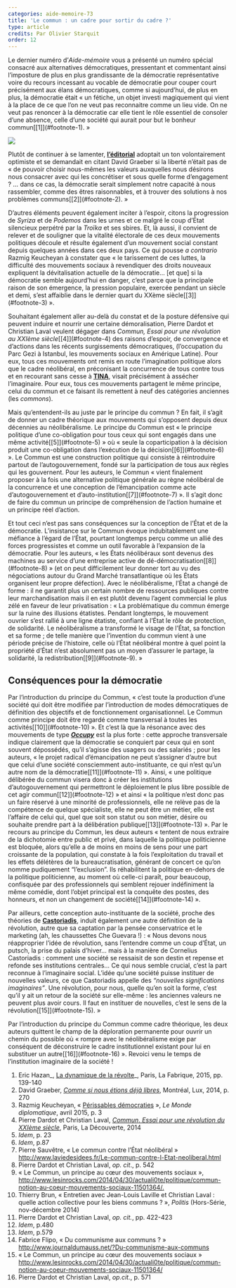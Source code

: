 ```yaml
---
categories: aide-memoire-73
title: 'Le commun : un cadre pour sortir du cadre ?'
type: article
credits: Par Olivier Starquit
order: 12
---
```

Le dernier numéro d’_Aide-mémoire_ vous a présenté un numéro spécial consacré aux alternatives démocratiques, pressentant et commentant ainsi l’imposture de plus en plus grandissante de la démocratie représentative voire du recours incessant au vocable de démocratie pour couper court précisément aux élans démocratiques, comme si aujourd’hui, de plus en plus, la démocratie était « un fétiche, un objet investi magiquement qui vient à la place de ce que l’on ne veut pas reconnaitre comme un lieu vide. On ne veut pas renoncer à la démocratie car elle tient le rôle essentiel de consoler d’une absence, celle d’une société qui aurait pour but le bonheur commun[\[1]](#footnote-1). »

![](/assets/uploads/am73_p.10_starquit.jpg)

Plutôt de continuer à se lamenter, **[l’éditorial](/se-documenter/revue-aide-memoire/am-les-derniers-numeros/154-aide-memoire-72/1200-editorial-nous-sommes-les-alternatives)** adoptait un ton volontairement optimiste et se demandait en citant David Graeber si la liberté n’était pas de « de pouvoir choisir nous-mêmes les valeurs auxquelles nous désirons nous consacrer avec qui les concrétiser et sous quelle forme d’engagement ? … dans ce cas, la démocratie serait simplement notre capacité à nous rassembler, comme des êtres raisonnables, et à trouver des solutions à nos problèmes communs[\[2]](#footnote-2). »

D’autres éléments peuvent également inciter à l’espoir, citons la progression de _Syriza_ et de _Podemos_ dans les urnes et ce malgré le coup d’État silencieux perpétré par la _Troïka_ et ses sbires. Et, là aussi, il convient de relever et de souligner que la vitalité électorale de ces deux mouvements politiques découle et résulte également d’un mouvement social constant depuis quelques années dans ces deux pays. Ce qui pousse _a contrario_ Razmig Keucheyan à constater que « le tarissement de ces luttes, la difficulté des mouvements sociaux à revendiquer des droits nouveaux expliquent la dévitalisation actuelle de la démocratie… \[et que] si la démocratie semble aujourd’hui en danger, c’est parce que la principale raison de son émergence, la pression populaire, exercée pendant un siècle et demi, s’est affaiblie dans le dernier quart du XXème siècle[\[3]](#footnote-3) ».

Souhaitant également aller au-delà du constat et de la posture défensive qui peuvent induire et nourrir une certaine démoralisation, Pierre Dardot et Christian Laval veulent dégager dans _Commun, Essai pour une révolution au XXIème siècle_[\[4]](#footnote-4) des raisons d’espoir, de convergence et d’actions dans les récents surgissements démocratiques, (l’occupation du Parc Gezi à Istanbul, les mouvements sociaux en Amérique Latine). Pour eux, tous ces mouvements ont remis en route l’imagination politique alors que le cadre néolibéral, en préconisant la concurrence de tous contre tous et en recourant sans cesse à [**TINA**](https://fr.wikipedia.org/wiki/There_is_no_alternative), visait précisément à assécher l’imaginaire. Pour eux, tous ces mouvements partagent le même principe, celui du commun et ce faisant ils remettent à neuf des catégories anciennes (les _commons_).

Mais qu’entendent-ils au juste par le principe du commun ? En fait, il s’agit de donner un cadre théorique aux mouvements qui s’opposent depuis deux décennies au néolibéralisme. Le principe du Commun est « le principe politique d’une co-obligation pour tous ceux qui sont engagés dans une même activité[\[5]](#footnote-5) » où « seule la coparticipation à la décision produit une co-obligation dans l’exécution de la décision[\[6]](#footnote-6) ». Le Commun est une construction politique qui consiste à réintroduire partout de l’autogouvernement, fondé sur la participation de tous aux règles qui les gouvernent. Pour les auteurs, le Commun « vient finalement proposer à la fois une alternative politique générale au règne néolibéral de la concurrence et une conception de l’émancipation comme acte d’autogouvernement et d’auto-institution[\[7]](#footnote-7) ». Il s’agit donc de faire du commun un principe de compréhension de l’action humaine et un principe réel d’action.

Et tout ceci n’est pas sans conséquences sur la conception de l’État et de la démocratie. L’insistance sur le Commun évoque indubitablement une méfiance à l’égard de l’État, pourtant longtemps perçu comme un allié des forces progressistes et comme un outil favorable à l’expansion de la démocratie. Pour les auteurs, « les États néolibéraux sont devenus des machines au service d’une entreprise active de dé-démocratisation[\[8]](#footnote-8) » (et on peut difficilement leur donner tort au vu des négociations autour du Grand Marché transatlantique où les États organisent leur propre défection). Avec le néolibéralisme, l’État a changé de forme : il ne garantit plus un certain nombre de ressources publiques contre leur marchandisation mais il en est plutôt devenu l’agent commercial le plus zélé en faveur de leur privatisation : « La problématique du commun émerge sur la ruine des illusions étatistes. Pendant longtemps, le mouvement ouvrier s’est rallié à une ligne étatiste, confiant à l’État le rôle de protection, de solidarité. Le néolibéralisme a transformé le visage de l’État, sa fonction et sa forme ; de telle manière que l’invention du commun vient à une période précise de l’histoire, celle où l’État néolibéral montre à quel point la propriété d’État n’est absolument pas un moyen d’assurer le partage, la solidarité, la redistribution[\[9]](#footnote-9). »

## Conséquences pour la démocratie

Par l’introduction du principe du Commun, « c’est toute la production d’une société qui doit être modifiée par l’introduction de modes démocratiques de définition des objectifs et de fonctionnement organisationnel. Le Commun comme principe doit être regardé comme transversal à toutes les activités[\[10]](#footnote-10) ». Et c’est là que la résonance avec des mouvements de type **[_Occupy_](https://fr.wikipedia.org/wiki/Occupy_movement)** est la plus forte : cette approche transversale indique clairement que la démocratie se conquiert par ceux qui en sont souvent dépossédés, qu’il s’agisse des usagers ou des salariés ; pour les auteurs, « le projet radical d’émancipation ne peut s’assigner d’autre but que celui d’une société consciemment auto-instituante, ce qui n’est qu’un autre nom de la démocratie[\[11]](#footnote-11) ». Ainsi, « une politique délibérée du commun visera donc à créer les institutions d’autogouvernement qui permettront le déploiement le plus libre possible de cet agir commun[\[12]](#footnote-12) » et ainsi « la politique n’est donc pas un faire réservé à une minorité de professionnels, elle ne relève pas de la compétence de quelque spécialiste, elle ne peut être un métier, elle est l’affaire de celui qui, quel que soit son statut ou son métier, désire ou souhaite prendre part à la délibération publique[\[13]](#footnote-13) ». Par le recours au principe du Commun, les deux auteurs « tentent de nous extraire de la dichotomie entre public et privé, dans laquelle la politique politicienne est bloquée, alors qu’elle a de moins en moins de sens pour une part croissante de la population, qui constate à la fois l’exploitation du travail et les effets délétères de la bureaucratisation, générant de concert ce qu’on nomme pudiquement “l’exclusion”. Ils réhabilitent la politique en-dehors de la politique politicienne, au moment où celle-ci paraît, pour beaucoup, confisquée par des professionnels qui semblent rejouer indéfiniment la même comédie, dont l’objet principal est la conquête des postes, des honneurs, et non un changement de société[\[14]](#footnote-14) ».

Par ailleurs, cette conception auto-instituante de la société, proche des théories de **[Castoriadis](https://fr.wikipedia.org/wiki/Cornelius_Castoriadis)**, induit également une autre définition de la révolution, autre que sa captation par la pensée conservatrice et le marketing (ah, les chaussettes Che Guevara !) : « Nous devons nous réapproprier l’idée de révolution, sans l’entendre comme un coup d’État, un putsch, la prise du palais d’hiver… mais à la manière de Cornelius Castoriadis : comment une société se ressaisit de son destin et repense et refonde ses institutions centrales… Ce qui nous semble crucial, c’est la part reconnue à l’imaginaire social. L’idée qu’une société puisse instituer de nouvelles valeurs, ce que Castoriadis appelle des _“nouvelles significations imaginaires”_. Une révolution, pour nous, quelle qu’en soit la forme, c’est qu’il y ait un retour de la société sur elle-même : les anciennes valeurs ne peuvent plus avoir cours. Il faut en instituer de nouvelles, c’est le sens de la révolution[\[15]](#footnote-15). »

Par l’introduction du principe du Commun comme cadre théorique, les deux auteurs quittent le champ de la déploration permanente pour ouvrir un chemin du possible où « rompre avec le néolibéralisme exige par conséquent de déconstruire le cadre institutionnel existant pour lui en substituer un autre[\[16]](#footnote-16) ». Revoici venu le temps de l’institution imaginaire de la société !

1. Eric Hazan_, [La dynamique de la révolte](http://lafabrique.atheles.org/livres/ladynamiquedelarevolte)_, Paris, La Fabrique, 2015, pp. 139-140
2. David Graeber, [_Comme si nous étions déjà libres_](/component/content/article/151-aide-memoire-70/1117-le-projet-democratie), Montréal, Lux, 2014, p. 270
3. Razmig Keucheyan,  « [Périssables démocraties](http://www.monde-diplomatique.fr/2015/04/KEUCHEYAN/52872) », _Le Monde diplomatique_, avril 2015, p. 3
4. Pierre Dardot et Christian Laval, [_Commun_. _Essai pour une révolution du XXIème siècle_](http://www.editionsladecouverte.fr/catalogue/index-Commun-9782707169389.html), Paris, La Découverte, 2014
5. _Idem_, p. 23
6. _Idem_, p.87
7. Pierre Sauvêtre, « Le commun contre l’État néolibéral » <http://www.laviedesidees.fr/Le-commun-contre-l-Etat-neoliberal.html>
8. Pierre Dardot et Christian Laval, _op. cit_., p. 542
9. « Le Commun, un principe au cœur des mouvements sociaux », <http://www.lesinrocks.com/2014/04/30/actuali0te/politique/commun-notion-au-coeur-mouvements-sociaux-11501364/.>
10. Thierry Brun, « Entretien avec Jean-Louis Laville et Christian Laval : quelle action collective pour les biens communs ? », _Politis_ (Hors-Série, nov-décembre 2014)
11. Pierre Dardot et Christian Laval, _op. cit._, pp. 422-423
12. _Idem_, p.480
13. _Idem_, p.579
14. Fabrice Flipo, « Du communisme aux communs ? » <http://www.journaldumauss.net/?Du-communisme-aux-communs>
15. « Le Commun, un principe au cœur des mouvements sociaux » <http://www.lesinrocks.com/2014/04/30/actuali0te/politique/commun-notion-au-coeur-mouvements-sociaux-11501364/>
16. Pierre Dardot et Christian Laval, _op.cit._, p. 571
